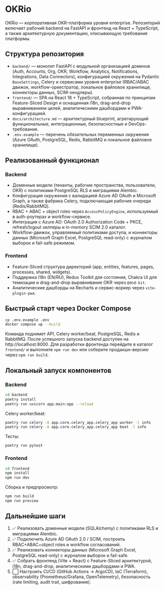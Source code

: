 # OKRio

OKRio — корпоративная OKR-платформа уровня enterprise. Репозиторий включает рабочий backend на FastAPI и фронтенд на React + TypeScript, а также архитектурную документацию, описывающую требования платформы.

## Структура репозитория

- `backend/` — монолит FastAPI с модульной организацией доменов (Auth, Accounts, Org, OKR, Workflow, Analytics, Notifications, Integrations, Data Connectors), конфигурацией окружения на Pydantic `BaseSettings`, Celery и сервисами уровня enterprise (RBAC/ABAC движок, workflow-оркестратор, локальное файловое хранилище, коннекторы данных, SCIM-хендлеры).
- `frontend/` — SPA на React 18 + TypeScript, собранная по принципам Feature-Sliced Design и оснащенная i18n, drag-and-drop выравниванием целей, аналитическими дашбордами и PWA-конфигурацией.
- `docs/architecture.md` — архитектурный blueprint, агрегирующий функциональные, интеграционные, безопасностные и DevOps-требования.
- `.env.example` — перечень обязательных переменных окружения (Azure OAuth, PostgreSQL, Redis, RabbitMQ и локальное файловое хранилище).

## Реализованный функционал

### Backend

- Доменные модели (тенанты, рабочие пространства, пользователи, OKR) с политиками PostgreSQL RLS и миграциями Alembic.
- Конфигурация окружения с валидацией Azure AD OAuth и Microsoft Graph, а также фабрика Celery, подключающая рабочие очереди (Redis/RabbitMQ).
- RBAC + ABAC + object roles через `AccessPolicyEngine`, используемый в auth-роутерах и workflow-сервисе.
- Интеграция с Azure AD: OAuth 2.0 Authorization Code + PKCE, refresh/logout хелперы и in-memory SCIM 2.0 каталог.
- Workflow-движок, управляемый политиками доступа, и коннекторы данных (Microsoft Graph Excel, PostgreSQL read-only) с журналом выборок и fail-safe режимом.

### Frontend

- Feature-Sliced структура директорий (app, entities, features, pages, processes, shared, widgets).
- Поддержка i18n (EN/RU), Redux Toolkit для состояния, Chakra UI для темизации и drag-and-drop выравнивание OKR через `@dnd-kit`.
- Аналитические дашборды на Recharts и сервис-воркер через `vite-plugin-pwa`.

## Быстрый старт через Docker Compose

```bash
cp .env.example .env
docker compose up --build
```

Команда поднимет API, Celery worker/beat, PostgreSQL, Redis и RabbitMQ. После успешного запуска backend доступен на http://localhost:8000. Для разработки фронтенда перейдите в каталог `frontend/` и выполните `npm run dev` или соберите продакшн-версию через `npm run build`.

## Локальный запуск компонентов

### Backend

```bash
cd backend
poetry install
poetry run uvicorn app.main:app --reload
```

Celery worker/beat:

```bash
poetry run celery -A app.core.celery_app.celery_app worker -l info
poetry run celery -A app.core.celery_app.celery_app beat -l info
```

Тесты:

```bash
poetry run pytest
```

### Frontend

```bash
cd frontend
npm install
npm run dev
```

Сборка и предпросмотр:

```bash
npm run build
npm run preview
```

## Дальнейшие шаги

1. ✅ Реализовать доменные модели (SQLAlchemy) с политиками RLS и миграциями Alembic.
2. ✅ Подключить Azure AD OAuth 2.0 / SCIM, построить RBAC+ABAC+object roles и workflow согласований.
3. ✅ Реализовать коннекторы данных (Microsoft Graph Excel, PostgreSQL read-only) с журналом выборок и fail-safe.
4. ✅ Собрать фронтенд (Vite + React) с Feature-Sliced архитектурой, i18n, drag-and-drop, аналитическими дашбордами и PWA.
5. ⬜ Настроить CI/CD (GitHub Actions → ArgoCD), IaC (Terraform), observability (Prometheus/Grafana, OpenTelemetry), безопасность (rate limiting, audit trail, шифрование).

